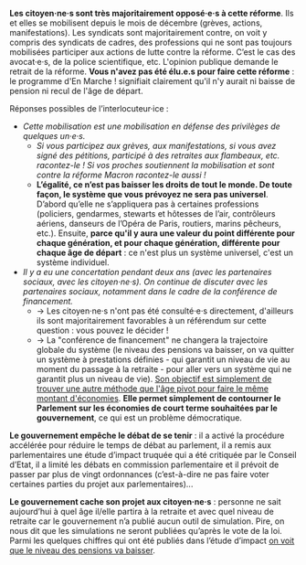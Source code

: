 **Les citoyen·ne·s sont très majoritairement opposé·e·s à cette réforme**. Ils et elles se mobilisent depuis le mois de
décembre (grèves, actions, manifestations). Les syndicats sont majoritairement contre, on voit y compris des syndicats
de cadres, des professions qui ne sont pas toujours mobilisées participer aux actions de lutte contre la réforme. C’est
le cas des avocat·e·s, de la police scientifique, etc. L'opinion publique demande le retrait de la réforme. **Vous 
n'avez pas été élu.e.s pour faire cette réforme** : le programme d'En Marche ! signifiait clairement qu'il n'y aurait
ni baisse de pension ni recul de l'âge de départ. 


Réponses possibles de l’interlocuteur·ice : 

* _Cette mobilisation est une mobilisation en défense des privilèges de quelques un·e·s._
  * _Si vous participez aux grèves, aux manifestations, si vous avez signé des pétitions, participé à des retraites aux
    flambeaux, etc. racontez-le ! Si vos proches soutiennent la mobilisation et sont contre la réforme Macron
    racontez-le aussi !_
  * __L’égalité, ce n’est pas baisser les droits de tout le monde. De toute façon, le système que vous prévoyez ne sera
    pas universel__. D’abord qu’elle ne s’appliquera pas à certaines professions (policiers, gendarmes, stewarts et 
    hôtesses de l’air, contrôleurs aériens, danseurs de l’Opéra de Paris, routiers, marins pêcheurs, etc.).
    Ensuite, __parce qu'il y aura une valeur du point différente pour chaque génération, et pour chaque génération,
    différente pour chaque âge de départ__ : ce n'est plus un système universel, c'est un système individuel. 
* _Il y a eu une concertation pendant deux ans (avec les partenaires sociaux, avec les citoyen·ne·s). On continue de
  discuter avec les partenaires sociaux, notamment dans le cadre de la conférence de financement._
  * → Les citoyen·ne·s n'ont pas été consulté·e·s directement, d'ailleurs ils sont majoritairement favorables à un
    référendum sur cette question : vous pouvez le décider !
  * → La "conférence de financement" ne changera la trajectoire globale du système (le niveau des pensions va
    baisser, on va quitter un système à prestations définies - qui garantit un niveau de vie au moment du passage à la
    retraite - pour aller vers un système qui ne garantit plus un niveau de vie). [Son objectif est simplement de
    trouver une autre méthode que l'âge pivot pour faire le même montant
    d'économies](https://reformedesretraites.fr/neavant1975/). __Elle permet simplement de contourner le Parlement sur
    les économies de court terme souhaitées par le gouvernement__, ce qui est un problème démocratique.

__Le gouvernement empêche le débat de se tenir__ : il a activé la procédure accélérée pour réduire le temps de débat au
parlement, il a remis aux parlementaires une étude d’impact truquée qui a été critiquée par le Conseil d’Etat, il a
limité les débats en commission parlementaire et il prévoit de passer par plus de vingt ordonnances (c’est-à-dire ne pas
faire voter certaines parties du projet aux parlementaires)...

__Le gouvernement cache son projet aux citoyen·ne·s__ : personne ne sait aujourd’hui à quel âge il/elle partira à la
 retraite et avec quel niveau de retraite car le gouvernement n’a publié aucun outil de simulation. Pire, on nous dit
 que les simulations ne seront publiées qu’après le vote de la loi. Parmi les quelques chiffres qui ont été publiés dans
 l’étude d’impact [on voit que le niveau des pensions va baisser](https://reformedesretraites.fr/etude/).  
